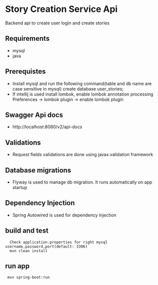 # Story Creation Service Api
 Backend api to create user login and create stories
## Requirements

- mysql
- java

## Prerequistes
- Install mysql and  run the following command(table and db name are case sensitive in mysql)
  create database user_stories;
- If intellij is used install lombok, enable lombok annotation processing
    Preferences -> lombok plugin -> enable lombok plugin

## Swagger Api docs

- http://localhost:8080/v2/api-docs

## Validations

- Request fields validations are done using javax.validation framework


## Database migrations

- Flyway is used to manage db migration. It runs automatically on app startup


## Dependency Injection

- Spring Autowired is used for dependency injection


## build and test

```
  Check application.properties for right mysql username,password,port(default: 3306)
  mvn clean install
```

## run app

```
 mvn spring-boot:run

```
